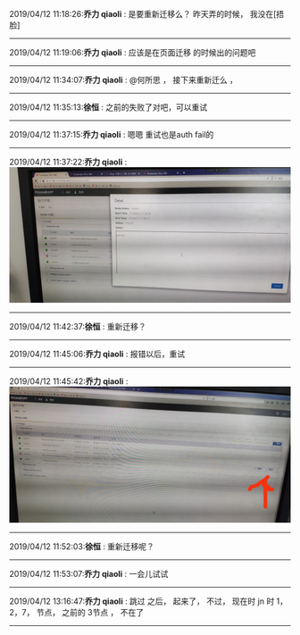 2019/04/12 11:18:26:**乔力 qiaoli** : 是要重新迁移么？ 昨天弄的时候， 我没在[捂脸]
*************************************************************************************
2019/04/12 11:19:06:**乔力 qiaoli** : 应该是在页面迁移 的时候出的问题吧
*************************************************************************************
2019/04/12 11:34:07:**乔力 qiaoli** : @何所思 ， 接下来重新迁么 ，
*************************************************************************************
2019/04/12 11:35:13:**徐恒** : 之前的失败了对吧，可以重试
*************************************************************************************
2019/04/12 11:37:15:**乔力 qiaoli** : 嗯嗯 重试也是auth fail的 
*************************************************************************************
2019/04/12 11:37:22:**乔力 qiaoli** : ![图片如下](ATTACHMENT/1555040228.5229034.png)
*******************************************************************************
2019/04/12 11:42:37:**徐恒** : 重新迁移？
*************************************************************************************
2019/04/12 11:45:06:**乔力 qiaoli** : 报错以后，重试
*************************************************************************************
2019/04/12 11:45:42:**乔力 qiaoli** : ![图片如下](ATTACHMENT/1555040728.3021958.png)
*******************************************************************************
2019/04/12 11:52:03:**徐恒** : 重新迁移呢？
*************************************************************************************
2019/04/12 11:53:07:**乔力 qiaoli** : 一会儿试试
*************************************************************************************
2019/04/12 13:16:47:**乔力 qiaoli** : 跳过 之后， 起来了， 不过， 现在时 jn 时 1，2，7， 节点， 之前的 3节点 ， 不在了
*************************************************************************************
